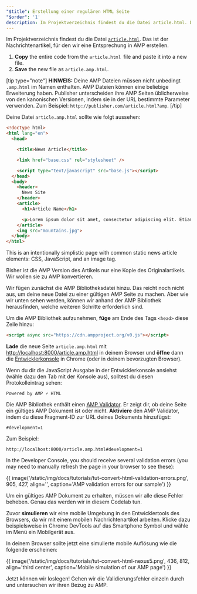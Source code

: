 ```yaml
---
"$title": Erstellung einer regulären HTML Seite
"$order": '1'
description: Im Projektverzeichnis findest du die Datei article.html. Das ist der Nachrichtenartikel, für den wir eine Entsprechung in AMP erstellen …
---
```


Im Projektverzeichnis findest du die Datei [`article.html`](https://github.com/googlecodelabs/accelerated-mobile-pages-foundations/blob/master/article.html). Das ist der Nachrichtenartikel, für den wir eine Entsprechung in AMP erstellen.

1. **Copy** the entire code from the `article.html `file and paste it into a new file.
2. **Save** the new file as `article.amp.html`.

[tip type="note"] **HINWEIS:** Deine AMP Dateien müssen nicht unbedingt `.amp.html` im Namen enthalten. AMP Dateien können eine beliebige Erweiterung haben. Publisher unterscheiden ihre AMP Seiten üblicherweise von den kanonischen Versionen, indem sie in der URL bestimmte Parameter verwenden. Zum Beispiel:  `http://publisher.com/article.html?amp`. [/tip]

Deine Datei `article.amp.html` sollte wie folgt aussehen:

```html
<!doctype html>
<html lang="en">
  <head>

    <title>News Article</title>

    <link href="base.css" rel="stylesheet" />

    <script type="text/javascript" src="base.js"></script>
  </head>
  <body>
    <header>
      News Site
    </header>
    <article>
      <h1>Article Name</h1>

      <p>Lorem ipsum dolor sit amet, consectetur adipiscing elit. Etiam egestas tortor sapien, non tristique ligula accumsan eu.</p>
    </article>
    <img src="mountains.jpg">
  </body>
</html>
```

This is an intentionally simplistic page with common static news article elements: CSS, JavaScript, and an image tag.

Bisher ist die AMP Version des Artikels nur eine Kopie des Originalartikels. Wir wollen sie zu AMP konvertieren.

Wir fügen zunächst die AMP Bibliotheksdatei hinzu. Das reicht noch nicht aus, um deine neue Datei zu einer gültigen AMP Seite zu machen. Aber wie wir unten sehen werden, können wir anhand der AMP Bibliothek herausfinden, welche weiteren Schritte erforderlich sind.

Um die AMP Bibliothek aufzunehmen, **füge** am Ende des Tags `<head>` diese Zeile hinzu:

```html
<script async src="https://cdn.ampproject.org/v0.js"></script>
```

**Lade** die neue Seite `article.amp.html` mit [http://localhost:8000/article.amp.html](http://localhost:8000/article.amp.html) in deinem Browser und **öffne** dann die [Entwicklerkonsole](https://developer.chrome.com/devtools/docs/console) in Chrome (oder in deinem bevorzugten Browser).

Wenn du dir die JavaScript Ausgabe in der Entwicklerkonsole ansiehst (wähle dazu den Tab mit der Konsole aus), solltest du diesen Protokolleintrag sehen:

```text
Powered by AMP ⚡ HTML
```

Die AMP Bibliothek enthält einen [AMP Validator](../../../../documentation/guides-and-tutorials/learn/validation-workflow/validate_amp.md). Er zeigt dir, ob deine Seite ein gültiges AMP Dokument ist oder nicht. **Aktiviere** den AMP Validator, indem du diese Fragment-ID zur URL deines Dokuments hinzufügst:

```text
#development=1
```

Zum Beispiel:

```text
http://localhost:8000/article.amp.html#development=1
```

In the Developer Console, you should receive several validation errors (you may need to manually refresh the page in your browser to see these):

{{ image('/static/img/docs/tutorials/tut-convert-html-validation-errors.png', 905, 427, align='', caption='AMP validation errors for our sample') }}

Um ein gültiges AMP Dokument zu erhalten, müssen wir alle diese Fehler beheben. Genau das werden wir in diesem Codelab tun.

Zuvor **simulieren** wir eine mobile Umgebung in den Entwicklertools des Browsers, da wir mit einem mobilen Nachrichtenartikel arbeiten. Klicke dazu beispielsweise in Chrome DevTools auf das Smartphone Symbol und wähle im Menü ein Mobilgerät aus.

In deinem Browser sollte jetzt eine simulierte mobile Auflösung wie die folgende erscheinen:

{{ image('/static/img/docs/tutorials/tut-convert-html-nexus5.png', 436, 812, align='third center', caption='Mobile simulation of our AMP page') }}

Jetzt können wir loslegen! Gehen wir die Validierungsfehler einzeln durch und untersuchen wir ihren Bezug zu AMP.
